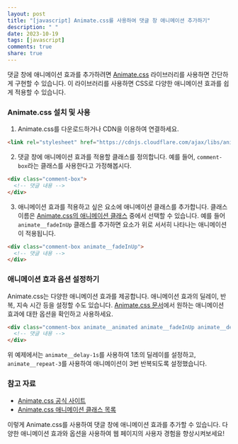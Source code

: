 ```yaml
---
layout: post
title: "[javascript] Animate.css를 사용하여 댓글 창 애니메이션 추가하기"
description: " "
date: 2023-10-19
tags: [javascript]
comments: true
share: true
---
```


댓글 창에 애니메이션 효과를 추가하려면 [Animate.css](https://animate.style/) 라이브러리를 사용하면 간단하게 구현할 수 있습니다. 이 라이브러리를 사용하면 CSS로 다양한 애니메이션 효과를 쉽게 적용할 수 있습니다.

### Animate.css 설치 및 사용

1. Animate.css를 다운로드하거나 CDN을 이용하여 연결하세요.

```html
<link rel="stylesheet" href="https://cdnjs.cloudflare.com/ajax/libs/animate.css/4.1.1/animate.min.css" />
```

2. 댓글 창에 애니메이션 효과를 적용할 클래스를 정의합니다. 예를 들어, `comment-box`라는 클래스를 사용한다고 가정해봅시다.

```html
<div class="comment-box">
  <!-- 댓글 내용 -->
</div>
```

3. 애니메이션 효과를 적용하고 싶은 요소에 애니메이션 클래스를 추가합니다. 클래스 이름은 [Animate.css의 애니메이션 클래스](https://animate.style/) 중에서 선택할 수 있습니다. 예를 들어 `animate__fadeInUp` 클래스를 추가하면 요소가 위로 서서히 나타나는 애니메이션이 적용됩니다.

```html
<div class="comment-box animate__fadeInUp">
  <!-- 댓글 내용 -->
</div>
```

### 애니메이션 효과 옵션 설정하기

Animate.css는 다양한 애니메이션 효과를 제공합니다. 애니메이션 효과의 딜레이, 반복, 지속 시간 등을 설정할 수도 있습니다. [Animate.css 문서](https://animate.style/)에서 원하는 애니메이션 효과에 대한 옵션을 확인하고 사용하세요.

```html
<div class="comment-box animate__animated animate__fadeInUp animate__delay-1s animate__repeat-3">
  <!-- 댓글 내용 -->
</div>
```

위 예제에서는 `animate__delay-1s`를 사용하여 1초의 딜레이를 설정하고, `animate__repeat-3`를 사용하여 애니메이션이 3번 반복되도록 설정했습니다.

### 참고 자료

- [Animate.css 공식 사이트](https://animate.style/)
- [Animate.css 애니메이션 클래스 목록](https://animate.style/)

이렇게 Animate.css를 사용하여 댓글 창에 애니메이션 효과를 추가할 수 있습니다. 다양한 애니메이션 효과와 옵션을 사용하여 웹 페이지의 사용자 경험을 향상시켜보세요!